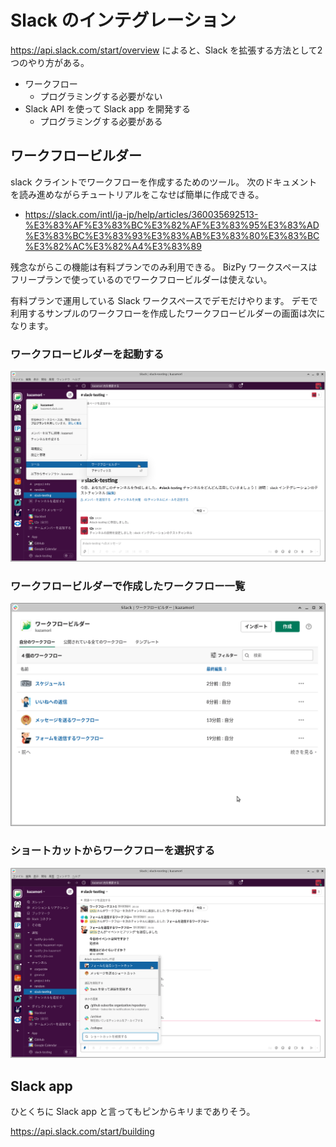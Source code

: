 # Slack のインテグレーション

https://api.slack.com/start/overview によると、Slack を拡張する方法として2つのやり方がある。

* ワークフロー
  * プログラミングする必要がない
* Slack API を使って Slack app を開発する
  * プログラミングする必要がある

## ワークフロービルダー

slack クライントでワークフローを作成するためのツール。
次のドキュメントを読み進めながらチュートリアルをこなせば簡単に作成できる。

* https://slack.com/intl/ja-jp/help/articles/360035692513-%E3%83%AF%E3%83%BC%E3%82%AF%E3%83%95%E3%83%AD%E3%83%BC%E3%83%93%E3%83%AB%E3%83%80%E3%83%BC%E3%82%AC%E3%82%A4%E3%83%89

残念ながらこの機能は有料プランでのみ利用できる。
BizPy ワークスペースはフリープランで使っているのでワークフロービルダーは使えない。

有料プランで運用している Slack ワークスペースでデモだけやります。
デモで利用するサンプルのワークフローを作成したワークフロービルダーの画面は次になります。

### ワークフロービルダーを起動する

![](slack-integration-workflow1.png)

### ワークフロービルダーで作成したワークフロー一覧

![](slack-integration-workflow2.png)

### ショートカットからワークフローを選択する

![](slack-integration-workflow-shortcut1.png)

## Slack app

ひとくちに Slack app と言ってもピンからキリまでありそう。

https://api.slack.com/start/building

